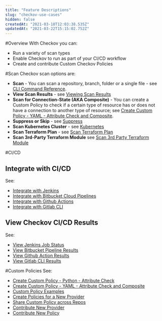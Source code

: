 ```yaml
---
title: "Feature Descriptions"
slug: "checkov-use-cases"
hidden: false
createdAt: "2021-03-18T12:03:38.535Z"
updatedAt: "2021-03-22T15:15:02.752Z"
---
```

#Overview
With Checkov you can:
  * Run a variety of scan types
  * Enable Checkov to run as part of your CI/CD workflow
  * Create and contribute Custom Checkov Policies
 
#Scan
Checkov scan options are:
  * **Scan** - You can scan a repository, branch, folder or a single file  - see [CLI Command Reference](doc:cli-command-reference).
  * **View Scan Results** - see [Viewing Scan Results](doc:viewing-scan-results) 
  * **Scan for Connection-State (AKA Composite)** -  You can create a Custom Policy to check if a certain type of resource has or does not have a connection to another type of resource; see [Create Custom Policy - YAML - Attribute Check and Composite](doc:create-custom-policy-yaml-attribute-check-and-composite).
  * **Suppress or Skip** - see [Suppress](doc:suppress) 
  * **Scan Kubernetes Cluster** - see [Kubernetes](doc:kubernetes) 
  * **Scan Terraform Plan** - see [Scan Terraform Plan](doc:scan-terraform-plan-1) 
  * **Scan 3rd-Party Terraform Module** see [Scan 3rd Party Terraform Module](doc:scan-3rd-party-terraform-module-1) 

#CI/CD
## Integrate with CI/CD
See:
  * [Integrate with Jenkins](doc:jenkins)
  * [Integrate with Bitbucket Cloud Pipelines](doc:bitbucket-cloud-pipelines) 
  * [Integrate with Github Actions](doc:github-actions) 
  * [Integrate with Gitlab CLI](doc:gitlab-cli) 

## View Checkov CI/CD Results
See:
  * [View Jenkins Job Status](https://docs.bridgecrew.io/v3/docs/jenkins#jenkins-job-status)
  * [View Bitbucket Pipeline Results](https://docs.bridgecrew.io/v3/docs/bitbucket-cloud-pipelines#bitbucket-cloud-pipeline---results)
  * [View Github Action Results](https://docs.bridgecrew.io/v3/docs/github-actions#view-github-actions-results)
  * [View Gitlab CLI Results](https://docs.bridgecrew.io/v3/docs/gitlab-cli#view-gitlab-cli-results)

#Custom Policies
See:
  * [Create Custom Policy - Python - Attribute Check](doc:create-custom-policy-python-attribute-check) 
  * [Create Custom Policy - YAML - Attribute Check and Composite](doc:create-custom-policy-yaml-attribute-check-and-composite) 
  * [Custom Policy Examples](doc:custom-policy-examples-1) 
  * [Create Policies for a New Provider](doc:create-policies-for-a-new-provider) 
  * [Share Custom Policy across Repos](doc:share) 
  * [Contribute New Provider](doc:contribute) 
  * [Contribute New Policy](doc:contribute-new-policy)
